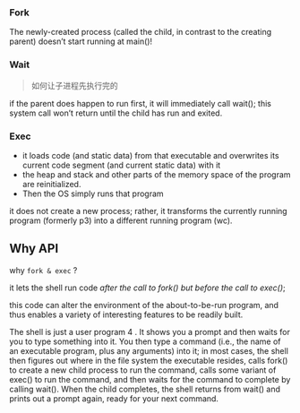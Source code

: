 ### Fork

The newly-created process (called the child, in contrast to the creating parent) doesn’t start running at main()!

### Wait

>  如何让子进程先执行完的

if the parent does happen to run first, it will immediately call wait(); this system call won’t return until
the child has run and exited.

### Exec

- it loads code (and static data) from that executable and overwrites its current code segment (and current static data) with it
- the heap and stack and other parts of the memory space of the program are reinitialized.
- Then the OS simply runs that program

it does not create a new process;
rather, it transforms the currently running program (formerly p3) into a different running program (wc).

## Why API

why `fork & exec` ?

it lets the shell run code *after the call to fork() but before the call to exec()*;

this code can alter the environment of the about-to-be-run program, and thus enables a variety
of interesting features to be readily built.

The shell is just a user program 4 . It shows you a prompt and then
waits for you to type something into it. You then type a command (i.e.,
the name of an executable program, plus any arguments) into it; in most
cases, the shell then figures out where in the file system the executable
resides, calls fork() to create a new child process to run the command,
calls some variant of exec() to run the command, and then waits for the
command to complete by calling wait(). When the child completes, the
shell returns from wait() and prints out a prompt again, ready for your
next command.



